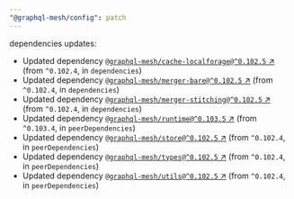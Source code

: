 ```yaml
---
"@graphql-mesh/config": patch
---
```

dependencies updates:
  - Updated dependency [`@graphql-mesh/cache-localforage@^0.102.5` ↗︎](https://www.npmjs.com/package/@graphql-mesh/cache-localforage/v/0.102.5) (from `^0.102.4`, in `dependencies`)
  - Updated dependency [`@graphql-mesh/merger-bare@^0.102.5` ↗︎](https://www.npmjs.com/package/@graphql-mesh/merger-bare/v/0.102.5) (from `^0.102.4`, in `dependencies`)
  - Updated dependency [`@graphql-mesh/merger-stitching@^0.102.5` ↗︎](https://www.npmjs.com/package/@graphql-mesh/merger-stitching/v/0.102.5) (from `^0.102.4`, in `dependencies`)
  - Updated dependency [`@graphql-mesh/runtime@^0.103.5` ↗︎](https://www.npmjs.com/package/@graphql-mesh/runtime/v/0.103.5) (from `^0.103.4`, in `peerDependencies`)
  - Updated dependency [`@graphql-mesh/store@^0.102.5` ↗︎](https://www.npmjs.com/package/@graphql-mesh/store/v/0.102.5) (from `^0.102.4`, in `peerDependencies`)
  - Updated dependency [`@graphql-mesh/types@^0.102.5` ↗︎](https://www.npmjs.com/package/@graphql-mesh/types/v/0.102.5) (from `^0.102.4`, in `peerDependencies`)
  - Updated dependency [`@graphql-mesh/utils@^0.102.5` ↗︎](https://www.npmjs.com/package/@graphql-mesh/utils/v/0.102.5) (from `^0.102.4`, in `peerDependencies`)
